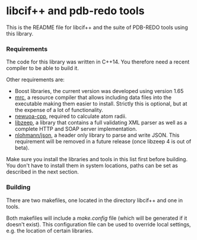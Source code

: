 libcif++ and pdb-redo tools
===========================

This is the README file for libcif++ and the suite of PDB-REDO tools using this library.

### Requirements

The code for this library was written in C++14. You therefore need a recent compiler to be able to build it.

Other requirements are:

- Boost libraries, the current version was developed using version 1.65
- [mrc](https://github.com/mhekkel/mrc), a resource compiler that allows including data files into the executable making them easier to install. Strictly this is optional, but at the expense of a lot of functionality.
- [newuoa-cpp](https://github.com/elsid/newuoa-cpp), required to calculate atom radii.
- [libzeep](https://github.com/mhekkel/libzeep), a library that contains a full validating XML parser as well as a complete HTTP and SOAP server implementation.
- [nlohmann/json](https://github.com/nlohmann/json), a header only library to parse and write JSON. This requirement will be removed in a future release (once libzeep 4 is out of beta).

Make sure you install the libraries and tools in this list first before building. You don't have to install them in system locations, paths can be set as described in the next section.

### Building

There are two makefiles, one located in the directory libcif++ and one in tools.

Both makefiles will include a *make.config* file (which will be generated if it doesn't exist). This configuration file can be used to override local settings, e.g. the location of certain libraries.